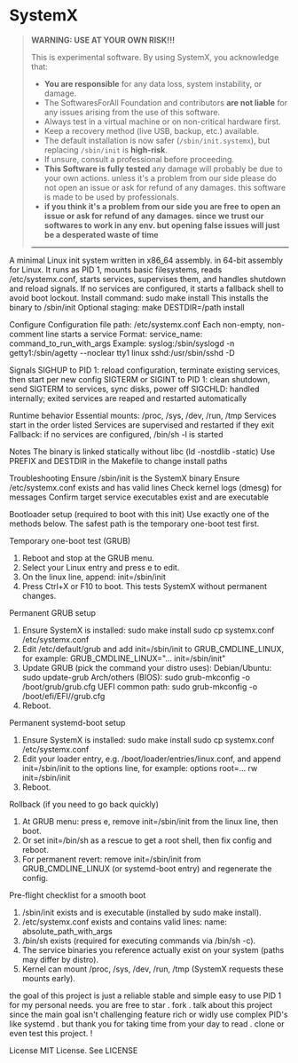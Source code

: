# SystemX

> **WARNING: USE AT YOUR OWN RISK!!!**
> 
> This is experimental software. By using SystemX, you acknowledge that:
> 
> - **You are responsible** for any data loss, system instability, or damage.
> - The SoftwaresForAll Foundation and contributors **are not liable** for any issues arising from the use of this software.
> - Always test in a virtual machine or on non-critical hardware first.
> - Keep a recovery method (live USB, backup, etc.) available.
> - The default installation is now safer (`/sbin/init.systemx`), but replacing `/sbin/init` is **high-risk**.
> - If unsure, consult a professional before proceeding.
> - **This Software is fully tested** any damage will probably be due to your own actions. unless it's a problem from our side please do not open an issue or ask for refund of any damages. this software is made to be used by professionals.
> - **if you think it's a problem from our side you are free to open an issue or ask for refund of any damages. since we trust our softwares to work in any env. but opening false issues will just be a desperated waste of time**
> 
> ---

A minimal Linux init system written in x86_64 assembly. in 64-bit assembly for Linux. It runs as PID 1, mounts basic filesystems, reads /etc/systemx.conf, starts services, supervises them, and handles shutdown and reload signals. If no services are configured, it starts a fallback shell to avoid boot lockout.
Install command: sudo make install
This installs the binary to /sbin/init
Optional staging: make DESTDIR=/path install

Configure
Configuration file path: /etc/systemx.conf
Each non-empty, non-comment line starts a service
Format: service_name: command_to_run_with_args
Example:
syslog:/sbin/syslogd -n
getty1:/sbin/agetty --noclear tty1 linux
sshd:/usr/sbin/sshd -D

Signals
SIGHUP to PID 1: reload configuration, terminate existing services, then start per new config
SIGTERM or SIGINT to PID 1: clean shutdown, send SIGTERM to services, sync disks, power off
SIGCHLD: handled internally; exited services are reaped and restarted automatically

Runtime behavior
Essential mounts: /proc, /sys, /dev, /run, /tmp
Services start in the order listed
Services are supervised and restarted if they exit
Fallback: if no services are configured, /bin/sh -l is started

Notes
The binary is linked statically without libc (ld -nostdlib -static)
Use PREFIX and DESTDIR in the Makefile to change install paths

Troubleshooting
Ensure /sbin/init is the SystemX binary
Ensure /etc/systemx.conf exists and has valid lines
Check kernel logs (dmesg) for messages
Confirm target service executables exist and are executable

Bootloader setup (required to boot with this init)
Use exactly one of the methods below. The safest path is the temporary one-boot test first.

Temporary one-boot test (GRUB)
1. Reboot and stop at the GRUB menu.
2. Select your Linux entry and press e to edit.
3. On the linux line, append: init=/sbin/init
4. Press Ctrl+X or F10 to boot. This tests SystemX without permanent changes.

Permanent GRUB setup
1. Ensure SystemX is installed:
   sudo make install
   sudo cp systemx.conf /etc/systemx.conf
2. Edit /etc/default/grub and add init=/sbin/init to GRUB_CMDLINE_LINUX, for example:
   GRUB_CMDLINE_LINUX="... init=/sbin/init"
3. Update GRUB (pick the command your distro uses):
   Debian/Ubuntu: sudo update-grub
   Arch/others (BIOS): sudo grub-mkconfig -o /boot/grub/grub.cfg
   UEFI common path:   sudo grub-mkconfig -o /boot/efi/EFI/<distro>/grub.cfg
4. Reboot.

Permanent systemd-boot setup
1. Ensure SystemX is installed:
   sudo make install
   sudo cp systemx.conf /etc/systemx.conf
2. Edit your loader entry, e.g. /boot/loader/entries/linux.conf, and append init=/sbin/init to the options line, for example:
   options root=... rw init=/sbin/init
3. Reboot.

Rollback (if you need to go back quickly)
1. At GRUB menu: press e, remove init=/sbin/init from the linux line, then boot.
2. Or set init=/bin/sh as a rescue to get a root shell, then fix config and reboot.
3. For permanent revert: remove init=/sbin/init from GRUB_CMDLINE_LINUX (or systemd-boot entry) and regenerate the config.

Pre-flight checklist for a smooth boot
1. /sbin/init exists and is executable (installed by sudo make install).
2. /etc/systemx.conf exists and contains valid lines: name: absolute_path_with_args
3. /bin/sh exists (required for executing commands via /bin/sh -c).
4. The service binaries you reference actually exist on your system (paths may differ by distro).
5. Kernel can mount /proc, /sys, /dev, /run, /tmp (SystemX requests these mounts early).

the goal of this project is just a reliable stable and simple easy to use PID 1 for my personal needs. you are free to star . fork . talk about this project since the main goal isn't challenging feature rich or widly use complex PID's like systemd .
but thank you for taking time from your day to read . clone or even test this project. !

License
MIT License. See LICENSE
